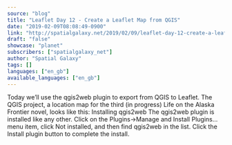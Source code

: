 ```yaml
---
source: "blog"
title: "Leaflet Day 12 - Create a Leaflet Map from QGIS"
date: "2019-02-09T08:08:49-0900"
link: "http://spatialgalaxy.net/2019/02/09/leaflet-day-12-create-a-leaflet-map-from-qgis/"
draft: "false"
showcase: "planet"
subscribers: ["spatialgalaxy_net"]
author: "Spatial Galaxy"
tags: []
languages: ["en_gb"]
available_languages: ["en_gb"]
---
```


Today we&rsquo;ll use the qgis2web plugin to export from QGIS to Leaflet. The QGIS project, a location map for the third (in progress) Life on the Alaska Frontier novel, looks like this:
Installing qgis2web The qgis2web plugin is installed like any other. Click on the Plugins-&gt;Manage and Install Plugins... menu item, click Not installed, and then find qgis2web in the list. Click the Install plugin button to complete the install.
